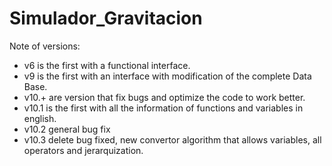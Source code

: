 # Simulador_Gravitacion


Note of versions:

- v6 is the first with a functional interface.
- v9 is the first with an interface with modification of the complete Data Base.
- v10.+ are version that fix bugs and optimize the code to work better.
- v10.1 is the first with all the information of functions and variables in english.
- v10.2 general bug fix
- v10.3 delete bug fixed, new convertor algorithm that allows variables, all operators and jerarquization.
